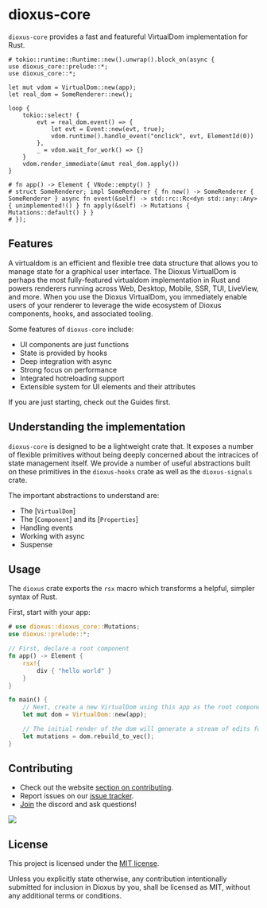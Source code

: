 # dioxus-core

`dioxus-core` provides a fast and featureful VirtualDom implementation for Rust.

```rust, no_run
# tokio::runtime::Runtime::new().unwrap().block_on(async {
use dioxus_core::prelude::*;
use dioxus_core::*;

let mut vdom = VirtualDom::new(app);
let real_dom = SomeRenderer::new();

loop {
    tokio::select! {
        evt = real_dom.event() => {
            let evt = Event::new(evt, true);
            vdom.runtime().handle_event("onclick", evt, ElementId(0))
        },
        _ = vdom.wait_for_work() => {}
    }
    vdom.render_immediate(&mut real_dom.apply())
}

# fn app() -> Element { VNode::empty() }
# struct SomeRenderer; impl SomeRenderer { fn new() -> SomeRenderer { SomeRenderer } async fn event(&self) -> std::rc::Rc<dyn std::any::Any> { unimplemented!() } fn apply(&self) -> Mutations { Mutations::default() } }
# });
```

## Features

A virtualdom is an efficient and flexible tree data structure that allows you to manage state for a graphical user interface. The Dioxus VirtualDom is perhaps the most fully-featured virtualdom implementation in Rust and powers renderers running across Web, Desktop, Mobile, SSR, TUI, LiveView, and more. When you use the Dioxus VirtualDom, you immediately enable users of your renderer to leverage the wide ecosystem of Dioxus components, hooks, and associated tooling.

Some features of `dioxus-core` include:

- UI components are just functions
- State is provided by hooks
- Deep integration with async
- Strong focus on performance
- Integrated hotreloading support
- Extensible system for UI elements and their attributes

If you are just starting, check out the Guides first.

## Understanding the implementation

`dioxus-core` is designed to be a lightweight crate that. It exposes a number of flexible primitives without being deeply concerned about the intracices of state management itself. We provide a number of useful abstractions built on these primitives in the `dioxus-hooks` crate as well as the `dioxus-signals` crate.

The important abstractions to understand are:

- The [`VirtualDom`]
- The [`Component`] and its [`Properties`]
- Handling events
- Working with async
- Suspense

## Usage

The `dioxus` crate exports the `rsx` macro which transforms a helpful, simpler syntax of Rust.

First, start with your app:

```rust
# use dioxus::dioxus_core::Mutations;
use dioxus::prelude::*;

// First, declare a root component
fn app() -> Element {
    rsx!{
        div { "hello world" }
    }
}

fn main() {
    // Next, create a new VirtualDom using this app as the root component.
    let mut dom = VirtualDom::new(app);

    // The initial render of the dom will generate a stream of edits for the real dom to apply
    let mutations = dom.rebuild_to_vec();
}
```

## Contributing

- Check out the website [section on contributing](https://dioxuslabs.com/learn/0.5/contributing).
- Report issues on our [issue tracker](https://github.com/dioxuslabs/dioxus/issues).
- [Join](https://discord.gg/XgGxMSkvUM) the discord and ask questions!

<a href="https://github.com/dioxuslabs/dioxus/graphs/contributors">
  <img src="https://contrib.rocks/image?repo=dioxuslabs/dioxus&max=30&columns=10" />
</a>

## License

This project is licensed under the [MIT license].

[mit license]: https://github.com/DioxusLabs/dioxus/blob/master/LICENSE-MIT

Unless you explicitly state otherwise, any contribution intentionally submitted
for inclusion in Dioxus by you, shall be licensed as MIT, without any additional
terms or conditions.
